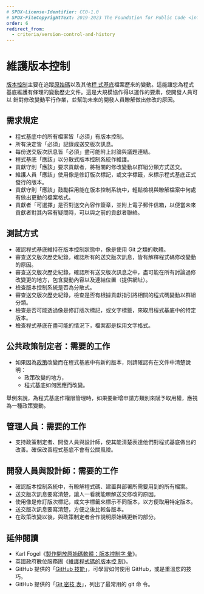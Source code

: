 ```yaml
---
# SPDX-License-Identifier: CC0-1.0
# SPDX-FileCopyrightText: 2019-2023 The Foundation for Public Code <info@publiccode.net>, https://standard.publiccode.net/AUTHORS
order: 6
redirect_from:
  - criteria/version-control-and-history
---
```


# 維護版本控制

[版本控制](../glossary.md#version-control)主要在追蹤[原始碼](../glossary.md#source-code)以及其他[程
式基底](../glossary.md#codebase)檔案歷來的變動。這能讓您為程式基底維護有條理的變動歷史文件。這是大規模協作得以運作的要素，使開發人員可以
針對修改變動平行作業，並幫助未來的開發人員瞭解做出修改的原因。

## 需求規定

* 程式基底中的所有檔案皆「必須」有版本控制。
* 所有決定皆「必須」記錄成送交版次訊息。
* 每份送交版次訊息皆「必須」盡可能附上討論與議題連結。
* 程式基底「應該」以分散式版本控制系統作維護。
* 貢獻守則「應該」要求貢獻者，將相關的修改變動以群組分類方式送交。
* 維護人員「應該」使用像是修訂版次標記，或文字標籤，來標示程式基底正式發行的版本。
* 貢獻守則「應該」鼓勵採用能在版本控制系統中，輕鬆檢視與瞭解檔案中何處有做出更動的檔案格式。
* 貢獻者「可選擇」是否對送交內容作簽章，並附上電子郵件信箱，以便當未來貢獻者對其內容有疑問時，可以與之前的貢獻者聯絡。

## 測試方式

* 確認程式基底維持在版本控制狀態中，像是使用 Git 之類的軟體。
* 審查送交版次歷史紀錄，確認所有的送交版次訊息，皆有解釋程式碼修改變動的原因。
* 審查送交版次歷史紀錄，確認所有送交版次訊息之中，盡可能在所有討論過修改變更的地方，包含變動內容以及連結位置（提供網址）。
* 檢查版本控制系統是否為分散式。
* 審查送交版次歷史紀錄，檢查是否有根據貢獻指引將相關的程式碼變動以群組分類。
* 檢查是否可能透過像是修訂版次標記，或文字標籤，來取用程式基底中的特定版本。
* 檢查程式基底在盡可能的情況下，檔案都是採用文字格式。

## 公共政策制定者：需要的工作

* 如果因為[政策](../glossary.md#policy)改變而在程式基底中有新的版本，則請確認有在文件中清楚說明：
   * 政策改變的地方，
   * 程式基底如何因應而改變。

舉例來說，為程式基底作權限管理時，如果要新增申請方類別來賦予取用權，應視為一種政策變動。

## 管理人員：需要的工作

* 支持政策制定者、開發人員與設計師，使其能清楚表達他們對程式基底做出的改善。確保改善程式基底不會有公關風險。

## 開發人員與設計師：需要的工作

* 確認版本控制系統中，有瞭解程式碼、建置與部署所需要用到的所有檔案。
* 送交版次訊息要寫清楚，讓人一看就能瞭解送交修改的原因。
* 使用像是修訂版次標記，或文字標籤來標示不同版本，以方便取用特定版本。
* 送交版次訊息要寫清楚，方便之後比較各版本。
* 在政策改變以後，與政策制定者合作說明原始碼更新的部分。

## 延伸閱讀

* Karl Fogel《[製作開放原始碼軟體：版本控制字
彙](https://producingoss.com/en/vc.html#vc-vocabulary)》。
* 英國政府數位服務團《[維護程式碼的版本控
制](https://www.gov.uk/service-manual/technology/maintaining-version-control-in-coding)》。
* GitHub 提供的「[GitHub 技能](https://skills.github.com/)」，可學習如何使用 GitHub，或是重溫您的技巧。
* GitHub 提供的「[Git 密技
表](https://education.github.com/git-cheat-sheet-education.pdf)」，列出了最常用的 git 命
令。
